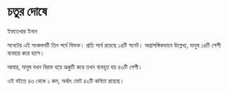 # চতুর দোষে 

ইফতেখার ইনান 

সনেটের এই সংকলনটি তিন পর্বে বিভক্ত। প্রতি পর্বে রয়েছে ১৪টি সনেট। অপ্রাসঙ্গিকভাবে উল্লেখ্য, মানুষ ১৪টি পেশী ব্যবহার করে হাসে। 

আবার, মানুষ যখন বিরক্ত হয়ে ভ্রূকুটি করে তখন ব্যবহৃত হয় ৪৩টি পেশী। 

এই বইতে ৪৩ থেকে ১ কম, অর্থাৎ মোট ৪২টি কবিতা রয়েছে। 
